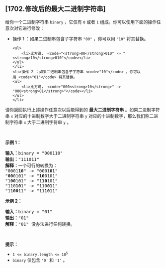## [1702.修改后的最大二进制字符串]
<p>给你一个二进制字符串 <code>binary</code> ，它仅有 <code>0</code> 或者 <code>1</code> 组成。你可以使用下面的操作任意次对它进行修改：</p>

<ul>
	<li>操作 1 ：如果二进制串包含子字符串 <code>"00"</code> ，你可以用 <code>"10"</code> 将其替换。

	<ul>
		<li>比方说， <code>"<strong>00</strong>010" -> "<strong>10</strong>010"</code></li>
	</ul>
	</li>
	<li>操作 2 ：如果二进制串包含子字符串 <code>"10"</code> ，你可以用 <code>"01"</code> 将其替换。
	<ul>
		<li>比方说， <code>"000<strong>10</strong>" -> "000<strong>01</strong>"</code></li>
	</ul>
	</li>
</ul>

<p>请你返回执行上述操作任意次以后能得到的 <strong>最大二进制字符串</strong> 。如果二进制字符串 <code>x</code> 对应的十进制数字大于二进制字符串 <code>y</code> 对应的十进制数字，那么我们称二进制字符串<em> </em><code>x</code><em> </em>大于二进制字符串<em> </em><code>y</code><em> </em>。</p>

<p> </p>

<p><strong>示例 1：</strong></p>

<pre>
<b>输入：</b>binary = "000110"
<b>输出：</b>"111011"
<b>解释：</b>一个可行的转换为：
"0001<strong>10</strong>" -> "0001<strong>01</strong>" 
"<strong>00</strong>0101" -> "<strong>10</strong>0101" 
"1<strong>00</strong>101" -> "1<strong>10</strong>101" 
"110<strong>10</strong>1" -> "110<strong>01</strong>1" 
"11<strong>00</strong>11" -> "11<strong>10</strong>11"
</pre>

<p><strong>示例 2：</strong></p>

<pre>
<b>输入：</b>binary = "01"
<b>输出：</b>"01"
<b>解释：</b>"01" 没办法进行任何转换。
</pre>

<p> </p>

<p><strong>提示：</strong></p>

<ul>
	<li><code>1 <= binary.length <= 10<sup>5</sup></code></li>
	<li><code>binary</code> 仅包含 <code>'0'</code> 和 <code>'1'</code> 。</li>
</ul>
